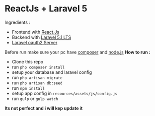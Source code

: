 # ReactJs + Laravel 5

Ingredients :
- Frontend with [React.Js](https://facebook.github.io/react/)
- Backend with [Laravel 5.1 LTS](https://laravel.com/docs/5.1)
- [Laravel oauth2 Server](https://github.com/lucadegasperi/oauth2-server-laravel)

Before run make sure your pc have [composer](https://getcomposer.org/) and [node.js](https://nodejs.org/en/)
**How to run :**

- Clone this repo
- run `php composer install`
- setup your database and laravel config
- run `php artisan migrate`
- run `php artisan db:seed`
- run `npm install`
- setup app config in `resources/assets/js/config.js`
- run `gulp` or `gulp watch`

**Its not perfect and i will kep update it**

